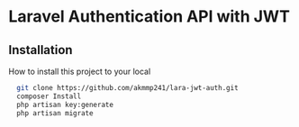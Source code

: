 
# Laravel Authentication API with JWT




## Installation

How to install this project to your local

```bash
  git clone https://github.com/akmmp241/lara-jwt-auth.git
  composer Install
  php artisan key:generate
  php artisan migrate
```
    
